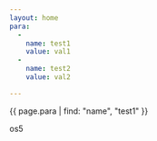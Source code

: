 ```yaml
---
layout: home
para:
  -
    name: test1
    value: val1
  -
    name: test2
    value: val2

---
```



{{ page.para | find: "name", "test1" }}


os5

